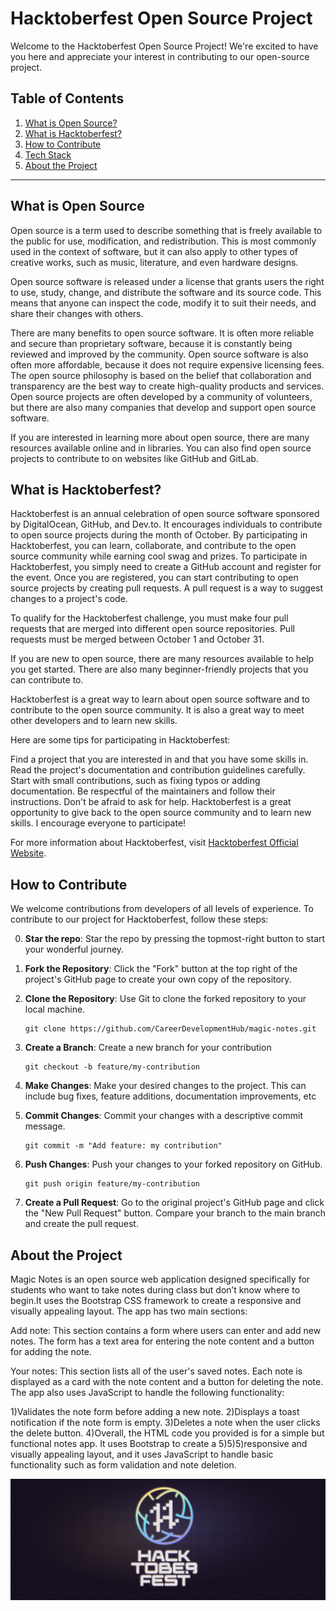# Hacktoberfest Open Source Project

Welcome to the Hacktoberfest Open Source Project! We're excited to have you here and appreciate your interest in contributing to our open-source project.

## Table of Contents
1. [What is Open Source?](#what-is-open-source)
2. [What is Hacktoberfest?](#what-is-hacktoberfest)
3. [How to Contribute](#how-to-contribute)
4. [Tech Stack](#tech-stack)
5. [About the Project](#about-the-project)

---
## What is Open Source
Open source is a term used to describe something that is freely available to the public for use, modification, and redistribution. This is most commonly used in the context of software, but it can also apply to other types of creative works, such as music, literature, and even hardware designs.

Open source software is released under a license that grants users the right to use, study, change, and distribute the software and its source code. This means that anyone can inspect the code, modify it to suit their needs, and share their changes with others.

There are many benefits to open source software. It is often more reliable and secure than proprietary software, because it is constantly being reviewed and improved by the community. Open source software is also often more affordable, because it does not require expensive licensing fees.
The open source philosophy is based on the belief that collaboration and transparency are the best way to create high-quality products and services. Open source projects are often developed by a community of volunteers, but there are also many companies that develop and support open source software.

If you are interested in learning more about open source, there are many resources available online and in libraries. You can also find open source projects to contribute to on websites like GitHub and GitLab.
## What is Hacktoberfest?

Hacktoberfest is an annual celebration of open source software sponsored by DigitalOcean, GitHub, and Dev.to. It encourages individuals to contribute to open source projects during the month of October. By participating in Hacktoberfest, you can learn, collaborate, and contribute to the open source community while earning cool swag and prizes.
To participate in Hacktoberfest, you simply need to create a GitHub account and register for the event. Once you are registered, you can start contributing to open source projects by creating pull requests. A pull request is a way to suggest changes to a project's code.

To qualify for the Hacktoberfest challenge, you must make four pull requests that are merged into different open source repositories. Pull requests must be merged between October 1 and October 31.

If you are new to open source, there are many resources available to help you get started. There are also many beginner-friendly projects that you can contribute to.

Hacktoberfest is a great way to learn about open source software and to contribute to the open source community. It is also a great way to meet other developers and to learn new skills.

Here are some tips for participating in Hacktoberfest:

Find a project that you are interested in and that you have some skills in.
Read the project's documentation and contribution guidelines carefully.
Start with small contributions, such as fixing typos or adding documentation.
Be respectful of the maintainers and follow their instructions.
Don't be afraid to ask for help.
Hacktoberfest is a great opportunity to give back to the open source community and to learn new skills. I encourage everyone to participate!

For more information about Hacktoberfest, visit [Hacktoberfest Official Website](https://hacktoberfest.digitalocean.com/).

## How to Contribute

We welcome contributions from developers of all levels of experience. To contribute to our project for Hacktoberfest, follow these steps:

0. **Star the repo**: Star the repo by pressing the topmost-right button to start your wonderful journey.
1. **Fork the Repository**: Click the "Fork" button at the top right of the project's GitHub page to create your own copy of the repository.

2. **Clone the Repository**: Use Git to clone the forked repository to your local machine.
   
    ```
    git clone https://github.com/CareerDevelopmentHub/magic-notes.git
    ```

3. **Create a Branch**: Create a new branch for your contribution
    ```
    git checkout -b feature/my-contribution
    ```

4. **Make Changes**: Make your desired changes to the project. This can include bug fixes, feature additions, documentation improvements, etc

5. **Commit Changes**: Commit your changes with a descriptive commit message.
    ```
    git commit -m "Add feature: my contribution"
    ```

6. **Push Changes**: Push your changes to your forked repository on GitHub.
    ```
    git push origin feature/my-contribution
    ```

7. **Create a Pull Request**: Go to the original project's GitHub page and click the "New Pull Request" button. Compare your branch to the main branch and create the pull request.


## About the Project
Magic Notes is an open source web application designed specifically for students who want to take notes during class but don’t know where to begin.It uses the Bootstrap CSS framework to create a responsive and visually appealing layout. The app has two main sections:

Add note: This section contains a form where users can enter and add new notes. The form has a text area for entering the note content and a button for adding the note.

Your notes: This section lists all of the user's saved notes. Each note is displayed as a card with the note content and a button for deleting the note.
The app also uses JavaScript to handle the following functionality:

1)Validates the note form before adding a new note.
2)Displays a toast notification if the note form is empty.
3)Deletes a note when the user clicks the delete button.
4)Overall, the HTML code you provided is for a simple but functional notes app. It uses Bootstrap to create a 5)5)5)responsive and visually appealing layout, and it uses JavaScript to handle basic functionality such as form validation and note deletion.

![image](Hactoberfest.png)